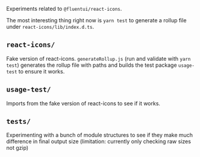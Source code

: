 Experiments related to `@fluentui/react-icons`.

The most interesting thing right now is `yarn test` to generate a rollup file under `react-icons/lib/index.d.ts`.

## `react-icons/`

Fake version of react-icons. `generateRollup.js` (run and validate with `yarn test`) generates the rollup file with paths and builds the test package `usage-test` to ensure it works.

## `usage-test/`

Imports from the fake version of react-icons to see if it works.

## `tests/`

Experimenting with a bunch of module structures to see if they make much difference in final output size (limitation: currently only checking raw sizes not gzip)
